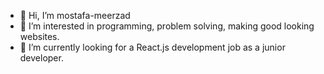 - 👋 Hi, I’m mostafa-meerzad
- 💞️ I’m interested in programming, problem solving, making good looking websites.
- 👀 I’m currently looking for a React.js development job as a junior developer.

<!--- - 📫 How to reach me ...
--->

<!---
mostafa-meerzad/mostafa-meerzad is a ✨ special ✨ repository because its `README.md` (this file) appears on your GitHub profile.
You can click the Preview link to take a look at your changes.
--->
